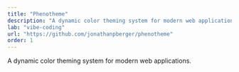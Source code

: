 ```yaml
---
title: "Phenotheme"
description: "A dynamic color theming system for modern web applications."
lab: "vibe-coding"
url: "https://github.com/jonathanpberger/phenotheme"
order: 1
---
```


A dynamic color theming system for modern web applications.